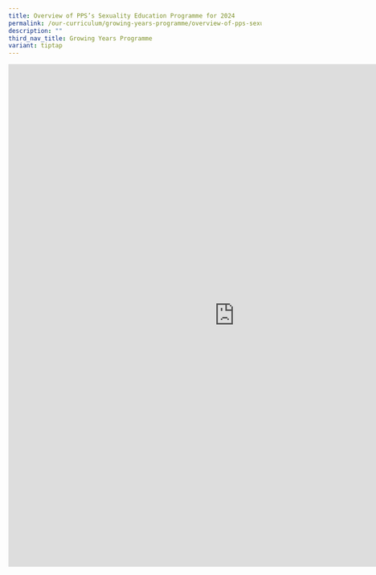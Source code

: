 ```yaml
---
title: Overview of PPS’s Sexuality Education Programme for 2024
permalink: /our-curriculum/growing-years-programme/overview-of-pps-sexuality-education-programme-for-2024/
description: ""
third_nav_title: Growing Years Programme
variant: tiptap
---
```

<div class="iframe-wrapper">
<iframe height="1000" width="900" allowfullscreen="true" frameborder="0" src="https://docs.google.com/document/d/e/2PACX-1vTKpmAvyVSfhHE0SvL67z7KImfSaE55ZRUrZvYKkLPXNBHdhWu5hllIGkj2TkJQ2V9z6H76c_M-23Cu/pub?embedded=true"></iframe>
</div>
<p></p>
